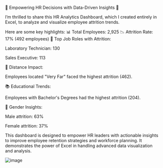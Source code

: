 🌟 Empowering HR Decisions with Data-Driven Insights 🌟

I’m thrilled to share this HR Analytics Dashboard, which I created entirely in Excel, to analyze and visualize employee attrition trends.

Here are some key highlights:
📊 Total Employees: 2,925
📉 Attrition Rate: 17% (492 employees)
💼 Top Job Roles with Attrition:

Laboratory Technician: 130

Sales Executive: 113


📍 Distance Impact:

Employees located "Very Far" faced the highest attrition (462).


📚 Educational Trends:

Employees with Bachelor's Degrees had the highest attrition (204).


👫 Gender Insights:

Male attrition: 63%

Female attrition: 37%

This dashboard is designed to empower HR leaders with actionable insights to improve employee retention strategies and workforce planning. It demonstrates the power of Excel in handling advanced data visualization and analysis.

![image](https://github.com/user-attachments/assets/06755fa7-e0ce-4ab4-8d15-eb58dfa60ef5)
